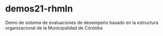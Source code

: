 # demos21-rhmln
Demo de sistema de evaluaciones de desempeño basado en la estructura organizacional de la Municipalidad de Córdoba
